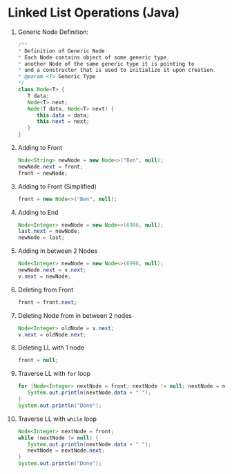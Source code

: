 # Linked List Operations (Java)

1. Generic Node Definition:

   ```java
   /**
   * Definition of Generic Node:
   * Each Node contains object of some generic type,
   * another Node of the same generic type it is pointing to
   * and a constructor that is used to initialize it upon creation.
   * @param <T> Generic Type
   */
   class Node<T> {
      T data;
      Node<T> next;
      Node(T data, Node<T> next) {
         this.data = data;
         this.next = next;
      }
   }
   ```

2. Adding to Front

   ```java
   Node<String> newNode = new Node<>("Ben", null);
   newNode.next = front;
   front = newNode;
   ```

3. Adding to Front (Simplified)
   ```java
   front = new Node<>("Ben", null);
   ```
4. Adding to End

   ```java
   Node<Integer> newNode = new Node<>(6996, null);
   last.next = newNode;
   newNode = last;
   ```

5. Adding in between 2 Nodes

   ```java
   Node<Integer> newNode = new Node<>(6996, null);
   newNode.next = v.next;
   v.next = newNode;
   ```

6. Deleting from Front

   ```java
   front = front.next;
   ```

7. Deleting Node from in between 2 nodes

   ```java
   Node<Integer> oldNode = v.next;
   v.next = oldNode.next;
   ```

8. Deleting LL with 1 node

   ```java
   front = null;
   ```

9. Traverse LL with `for` loop

   ```java
   for (Node<Integer> nextNode = front; nextNode != null; nextNode = nextNode.next) {
      System.out.println(nextNode.data + " ");
   }
   System.out.println("Done");
   ```

10. Traverse LL with `while` loop

      ```java
      Node<Integer> nextNode = front;
      while (nextNode != null) {
         System.out.println(nextNode.data + " ");
         nextNode = nextNode.next;
      }
      System.out.println("Done");
      ```
